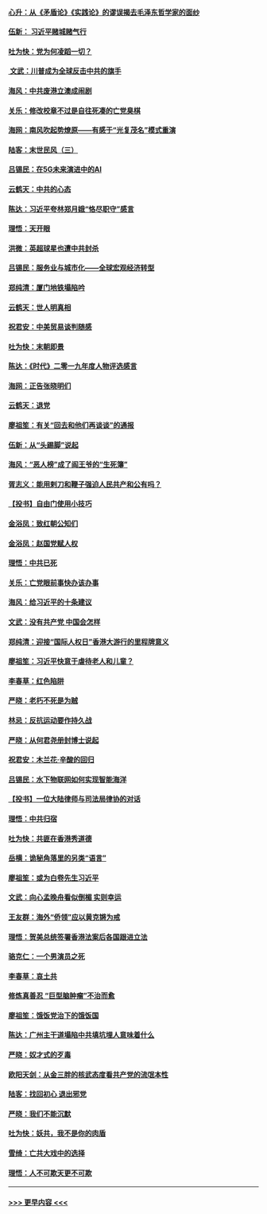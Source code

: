 #### [心升：从《矛盾论》《实践论》的谬误揭去毛泽东哲学家的面纱](../pages/nsc993/n11736962.md?t=12220501) 
#### [伍新： 习近平赌城赌气行](../pages/nsc993/n11736929.md?t=12220501) 
#### [吐为快：党为何凌蹈一切？](../pages/nsc993/n11736915.md?t=12220501) 
#### [ 文武：川普成为全球反击中共的旗手](../pages/nsc993/n11736882.md?t=12220501) 
#### [海风：中共废港立澳成闹剧](../pages/nsc993/n11735857.md?t=12220501) 
#### [关乐：修改校章不过是自往死凑的亡党臭棋](../pages/nsc993/n11735097.md?t=12220501) 
#### [海网：南风吹起势燎原——有感于“光复茂名”模式重演](../pages/nsc993/n11732308.md?t=12220501) 
#### [陆客：末世民风（三）](../pages/nsc993/n11732211.md?t=12220501) 
#### [吕锡民：在5G未来演进中的AI](../pages/nsc993/n11730010.md?t=12220501) 
#### [云鹤天：中共的心态](../pages/nsc993/n11729906.md?t=12220501) 
#### [陈达：习近平夸林郑月娥“恪尽职守”感言](../pages/nsc993/n11729881.md?t=12220501) 
#### [理悟：天开眼](../pages/nsc993/n11729699.md?t=12220501) 
#### [洪微：英超球星也遭中共封杀](../pages/nsc993/n11727243.md?t=12220501) 
#### [吕锡民：服务业与城市化——全球宏观经济转型](../pages/nsc993/n11725845.md?t=12220501) 
#### [郑纯清：厦门地铁塌陷吟](../pages/nsc993/n11725813.md?t=12220501) 
#### [云鹤天：世人明真相](../pages/nsc993/n11725621.md?t=12220501) 
#### [祝君安：中美贸易谈判随感](../pages/nsc993/n11725609.md?t=12220501) 
#### [吐为快：末朝即景](../pages/nsc993/n11723365.md?t=12220501) 
#### [陈达：《时代》二零一九年度人物评选感言](../pages/nsc993/n11723337.md?t=12220501) 
#### [海网：正告张晓明们](../pages/nsc993/n11723228.md?t=12220501) 
#### [云鹤天：退党](../pages/nsc993/n11723056.md?t=12220501) 
#### [廖祖笙：有关“回去和他们再谈谈”的通报](../pages/nsc993/n11722442.md?t=12220501) 
#### [伍新：从“头踢脚”说起](../pages/nsc993/n11722429.md?t=12220501) 
#### [海风：“恶人榜”成了阎王爷的“生死簿”](../pages/nsc993/n11722272.md?t=12220501) 
#### [胥志义：能用剌刀和鞭子强迫人民共产和公有吗？](../pages/nsc993/n11720569.md?t=12220501) 
#### [【投书】自由门使用小技巧](../pages/nsc993/n11720180.md?t=12220501) 
#### [金浴凤：致红朝公知们](../pages/nsc993/n11720563.md?t=12220501) 
#### [金浴凤：赵国党赋人权](../pages/nsc993/n11720533.md?t=12220501) 
#### [理悟：中共已死](../pages/nsc993/n11720233.md?t=12220501) 
#### [关乐：亡党眼前事快办该办事](../pages/nsc993/n11719160.md?t=12220501) 
#### [海风：给习近平的十条建议](../pages/nsc993/n11717616.md?t=12220501) 
#### [文武：没有共产党 中国会怎样](../pages/nsc993/n11717584.md?t=12220501) 
#### [郑纯清：迎接“国际人权日”香港大游行的里程牌意义](../pages/nsc993/n11717417.md?t=12220501) 
#### [廖祖笙：习近平快意于虐待老人和儿童？](../pages/nsc993/n11715313.md?t=12220501) 
#### [李春草：红色陷阱](../pages/nsc993/n11715029.md?t=12220501) 
#### [严晓：老朽不死是为贼](../pages/nsc993/n11712910.md?t=12220501) 
#### [林忌：反抗运动要作持久战](../pages/nsc993/n11712623.md?t=12220501) 
#### [严晓：从何君尧册封博士说起](../pages/nsc993/n11712465.md?t=12220501) 
#### [祝君安：木兰花·辛酸的回归](../pages/nsc993/n11712381.md?t=12220501) 
#### [吕锡民：水下物联网如何实现智能海洋](../pages/nsc993/n11711158.md?t=12220501) 
#### [【投书】一位大陆律师与司法局律协的对话](../pages/nsc993/n11709675.md?t=12220501) 
#### [理悟：中共归宿](../pages/nsc993/n11710059.md?t=12220501) 
#### [吐为快：共匪在香港秀道德](../pages/nsc993/n11709979.md?t=12220501) 
#### [岳横：诡秘角落里的另类“语言”](../pages/nsc993/n11709792.md?t=12220501) 
#### [廖祖笙：或为白卷先生习近平](../pages/nsc993/n11708330.md?t=12220501) 
#### [文武：向心孟晚舟看似倒楣 实则幸运](../pages/nsc993/n11708236.md?t=12220501) 
#### [王友群：海外“侨领”应以黄克锵为戒](../pages/nsc993/n11706176.md?t=12220501) 
#### [理悟：贺美总统签署香港法案后各国跟进立法](../pages/nsc993/n11706853.md?t=12220501) 
#### [骆克仁：一个男演员之死](../pages/nsc993/n11706677.md?t=12220501) 
#### [李春草：哀土共](../pages/nsc993/n11706255.md?t=12220501) 
#### [修炼真善忍 “巨型脑肿瘤”不治而愈](../pages/nsc993/n11705340.md?t=12220501) 
#### [廖祖笙：饿饭党治下的饿饭国](../pages/nsc993/n11705085.md?t=12220501) 
#### [陈达：广州主干道塌陷中共填坑埋人意味着什么](../pages/nsc993/n11705046.md?t=12220501) 
#### [严晓：奴才式的歹毒](../pages/nsc993/n11704826.md?t=12220501) 
#### [欧阳天剑：从金三胖的核武态度看共产党的流氓本性](../pages/nsc993/n11702238.md?t=12220501) 
#### [陆客：找回初心 退出邪党](../pages/nsc993/n11702213.md?t=12220501) 
#### [严晓：我们不能沉默](../pages/nsc993/n11702110.md?t=12220501) 
#### [吐为快：妖共，我不是你的肉盾](../pages/nsc993/n11701366.md?t=12220501) 
#### [雪绮：亡共大戏中的选择](../pages/nsc993/n11699922.md?t=12220501) 
#### [理悟：人不可欺天更不可欺](../pages/nsc993/n11699657.md?t=12220501) 

----
#### [ >>> 更早内容 <<< ](../indexes/nsc993-earlier.md)
